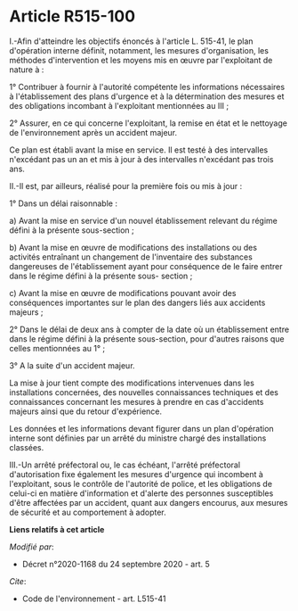 # Article R515-100

I.-Afin d'atteindre les objectifs énoncés à l'article L. 515-41, le plan d'opération interne définit, notamment, les mesures
d'organisation, les méthodes d'intervention et les moyens mis en œuvre par l'exploitant de nature à : 

1° Contribuer à fournir à l'autorité compétente les informations nécessaires à l'établissement des plans d'urgence et à la
détermination des mesures et des obligations incombant à l'exploitant mentionnées au III ; 

2° Assurer, en ce qui concerne l'exploitant, la remise en état et le nettoyage de l'environnement après un accident majeur. 

Ce plan est établi avant la mise en service. Il est testé à des intervalles n'excédant pas un an et mis à jour à des
intervalles n'excédant pas trois ans. 

II.-Il est, par ailleurs, réalisé pour la première fois ou mis à jour : 

1° Dans un délai raisonnable : 

a) Avant la mise en service d'un nouvel établissement relevant du régime défini à la présente sous-section ; 

b) Avant la mise en œuvre de modifications des installations ou des activités entraînant un changement de l'inventaire des
substances dangereuses de l'établissement ayant pour conséquence de le faire entrer dans le régime défini à la présente sous-
section ; 

c) Avant la mise en œuvre de modifications pouvant avoir des conséquences importantes sur le plan des dangers liés aux
accidents majeurs ; 

2° Dans le délai de deux ans à compter de la date où un établissement entre dans le régime défini à la présente sous-section,
pour d'autres raisons que celles mentionnées au 1° ; 

3° A la suite d'un accident majeur. 

La mise à jour tient compte des modifications intervenues dans les installations concernées, des nouvelles connaissances
techniques et des connaissances concernant les mesures à prendre en cas d'accidents majeurs ainsi que du retour
d'expérience. 

Les données et les informations devant figurer dans un plan d'opération interne sont définies par un arrêté du ministre
chargé des installations classées. 

III.-Un arrêté préfectoral ou, le cas échéant, l'arrêté préfectoral d'autorisation fixe également les mesures d'urgence qui
incombent à l'exploitant, sous le contrôle de l'autorité de police, et les obligations de celui-ci en matière d'information
et d'alerte des personnes susceptibles d'être affectées par un accident, quant aux dangers encourus, aux mesures de sécurité
et au comportement à adopter.

**Liens relatifs à cet article**

_Modifié par_:

  - Décret n°2020-1168 du 24 septembre 2020 - art. 5

_Cite_:

  - Code de l'environnement - art. L515-41
